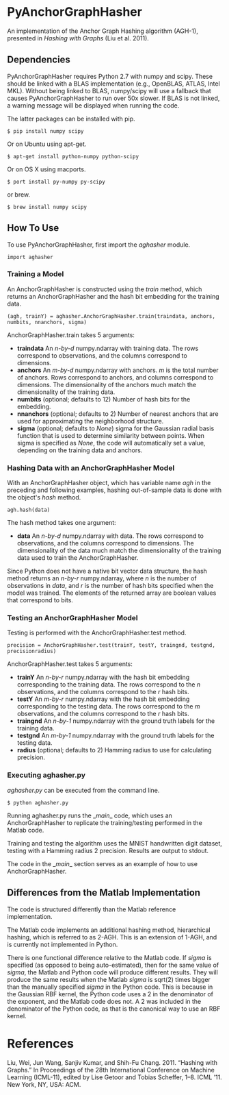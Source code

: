 ﻿PyAnchorGraphHasher
=================

An implementation of the Anchor Graph Hashing algorithm (AGH-1), presented in *Hashing with Graphs* (Liu et al. 2011).

Dependencies
------------

PyAnchorGraphHasher requires Python 2.7 with numpy and scipy. These should be linked with a BLAS implementation (e.g., OpenBLAS, ATLAS, Intel MKL). Without being linked to BLAS, numpy/scipy will use a fallback that causes PyAnchorGraphHasher to run over 50x slower. If BLAS is not linked, a warning message will be displayed when running the code.

The latter packages can be installed with pip.

    $ pip install numpy scipy

Or on Ubuntu using apt-get.

    $ apt-get install python-numpy python-scipy

Or on OS X using macports.

    $ port install py-numpy py-scipy

or brew.

    $ brew install numpy scipy

How To Use
----------

To use PyAnchorGraphHasher, first import the *aghasher* module.

    import aghasher
    
### Training a Model

An AnchorGraphHasher is constructed using the *train* method, which returns an AnchorGraphHasher and the hash bit embedding for the training data.

    (agh, trainY) = aghasher.AnchorGraphHasher.train(traindata, anchors, numbits, nnanchors, sigma)

AnchorGraphHasher.train takes 5 arguments:

* **traindata** An *n-by-d* numpy.ndarray with training data. The rows correspond to observations, and the columns correspond to dimensions.
* **anchors** An *m-by-d* numpy.ndarray with anchors. *m* is the total number of anchors. Rows correspond to anchors, and columns correspond to dimensions. The dimensionality of the anchors much match the dimensionality of the training data.
* **numbits** (optional; defaults to 12) Number of hash bits for the embedding.
* **nnanchors** (optional; defaults to 2) Number of nearest anchors that are used for approximating the neighborhood structure.
* **sigma** (optional; defaults to *None*) sigma for the Gaussian radial basis function that is used to determine similarity between points. When sigma is specified as *None*, the code will automatically set a value, depending on the training data and anchors.

### Hashing Data with an AnchorGraphHasher Model

With an AnchorGraphHasher object, which has variable name *agh* in the preceding and following examples, hashing out-of-sample data is done with the object's *hash* method.

    agh.hash(data)
    
The hash method takes one argument:

* **data** An *n-by-d* numpy.ndarray with data. The rows correspond to observations, and the columns correspond to dimensions. The dimensionality of the data much match the dimensionality of the training data used to train the AnchorGraphHasher.

Since Python does not have a native bit vector data structure, the hash method returns an *n-by-r* numpy.ndarray, where *n* is the number of observations in *data*, and *r* is the number of hash bits specified when the model was trained. The elements of the returned array are boolean values that correspond to bits.

### Testing an AnchorGraphHasher Model

Testing is performed with the AnchorGraphHasher.test method.

    precision = AnchorGraphHasher.test(trainY, testY, traingnd, testgnd, precisionradius)
    
AnchorGraphHasher.test takes 5 arguments:

* **trainY** An *n-by-r* numpy.ndarray with the hash bit embedding corresponding to the training data. The rows correspond to the *n* observations, and the columns correspond to the *r* hash bits.
* **testY** An *m-by-r* numpy.ndarray with the hash bit embedding corresponding to the testing data. The rows correspond to the *m* observations, and the columns correspond to the *r* hash bits.
* **traingnd** An *n-by-1* numpy.ndarray with the ground truth labels for the training data.
* **testgnd** An *m-by-1* numpy.ndarray with the ground truth labels for the testing data.
* **radius** (optional; defaults to 2) Hamming radius to use for calculating precision.

### Executing aghasher.py

*aghasher.py* can be executed from the command line.

    $ python aghasher.py
    
Running aghasher.py runs the \__main__ code, which uses an AnchorGraphHasher to replicate the training/testing performed in the Matlab code.

Training and testing the algorithm uses the MNIST handwritten digit dataset, testing with a Hamming radius 2 precision. Results are output to stdout.

The code in the \__main__ section serves as an example of how to use AnchorGraphHasher.

Differences from the Matlab Implementation
------------------------------------------

The code is structured differently than the Matlab reference implementation.

The Matlab code implements an additional hashing method, hierarchical hashing, which is referred to as 2-AGH. This is an extension of 1-AGH, and is currently not implemented in Python.

There is one functional difference relative to the Matlab code. If *sigma* is specified (as opposed to being auto-estimated), then for the same value of *sigma*, the Matlab and Python code will produce different results. They will produce the same results when the Matlab *sigma* is sqrt(2) times bigger than the manually specified *sigma* in the Python code. This is because in the Gaussian RBF kernel, the Python code uses a 2 in the denominator of the exponent, and the Matlab code does not. A 2 was included in the denominator of the Python code, as that is the canonical way to use an RBF kernel.

References
==========

Liu, Wei, Jun Wang, Sanjiv Kumar, and Shih-Fu Chang. 2011. “Hashing with Graphs.” In Proceedings of the 28th International Conference on Machine Learning (ICML-11), edited by Lise Getoor and Tobias Scheffer, 1–8. ICML ’11. New York, NY, USA: ACM.

